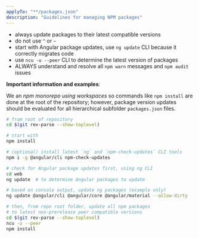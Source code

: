 ```yaml
---
applyTo: "**/packages.json"
description: "Guidelines for managing NPM packages"
---
```


- always update packages to their latest compatible versions
- do not use `^` or `~`
- start with Angular package updates, use `ng update` CLI because it correctly migrates code
- use `ncu -u --peer` CLI to determine the latest version of packages
- ALWAYS understand and resolve all `npm warn` messages and `npm audit` issues

**Important information and examples**:

We an _npm monorepo using workspaces_ so commands like `npm install` are done at the root of the repository; however, package version updates should be evaluated for all hierarchical subfolder `packages.json` files.

```bash
# from root of repository
cd $(git rev-parse --show-toplevel)

# start with
npm install

# (optional) install latest `ng` and `npm-check-updates` CLI tools
npm i -g @angular/cli npm-check-updates

# check for Angular package updates first, using ng CLI
cd web
ng update  # to determine Angular packages to update

# based on console output, update ng packages (example only)
ng update @angular/cli @angular/core @angular/material --allow-dirty

# then, from repo root folder, update all npm packages
# to latest non-prerelease peer compatible versions
cd $(git rev-parse --show-toplevel)
ncu -u --peer
npm install
```
